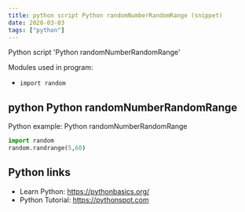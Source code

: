 ```yaml
---
title: python script Python randomNumberRandomRange (snippet)
date: 2020-03-03
tags: ["python"]
---
```

Python script 'Python randomNumberRandomRange'


Modules used in program: 
* `import random`

## python Python randomNumberRandomRange

Python example: Python randomNumberRandomRange

```python
import random
random.randrange(5,60)

```

## Python links

- Learn Python: https://pythonbasics.org/
- Python Tutorial: https://pythonspot.com
